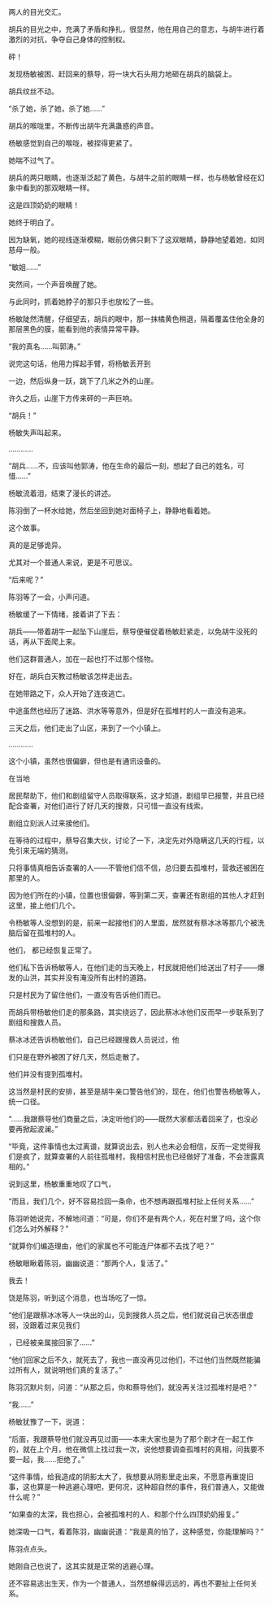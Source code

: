 两人的目光交汇。

胡兵的目光之中，充满了矛盾和挣扎，很显然，他在用自己的意志，与胡牛进行着激烈的对抗，争夺自己身体的控制权。

砰！

发现杨敏被困、赶回来的蔡导，将一块大石头用力地砸在胡兵的脑袋上。

胡兵纹丝不动。

“杀了她，杀了她，杀了她……”

胡兵的喉咙里，不断传出胡牛充满蛊惑的声音。

杨敏感觉到自己的喉咙，被捏得更紧了。

她喘不过气了。

胡兵的两只眼睛，也逐渐泛起了黄色，与胡牛之前的眼睛一样，也与杨敏曾经在幻象中看到的那双眼睛一样。

这是四顶奶奶的眼睛！

她终于明白了。

因为缺氧，她的视线逐渐模糊，眼前仿佛只剩下了这双眼睛，静静地望着她，如同慈母一般。

“敏姐……”

突然间，一个声音唤醒了她。

与此同时，抓着她脖子的那只手也放松了一些。

杨敏陡然清醒，仔细望去，胡兵的眼中，那一抹橘黄色稍退，隔着覆盖住他全身的那层黑色的膜，能看到他的表情异常平静。

“我的真名……叫郭涛。”

说完这句话，他用力挥起手臂，将杨敏丢开到

一边，然后纵身一跃，跳下了几米之外的山崖。

许久之后，山崖下方传来砰的一声巨响。

“胡兵！”

杨敏失声叫起来。

…………

“胡兵……不，应该叫他郭涛，他在生命的最后一刻，想起了自己的姓名，可惜……”

杨敏流着泪，结束了漫长的讲述。

陈羽倒了一杯水给她，然后坐回到她对面椅子上，静静地看着她。

这个故事。

真的是足够诡异。

尤其对一个普通人来说，更是不可思议。

“后来呢？”

陈羽等了一会，小声问道。

杨敏缓了一下情绪，接着讲了下去：

胡兵——带着胡牛一起坠下山崖后，蔡导便催促着杨敏赶紧走，以免胡牛没死的话，再从下面爬上来。

他们这群普通人，加在一起也打不过那个怪物。

好在，胡兵白天教过杨敏该怎样走出去。

在她带路之下，众人开始了连夜逃亡。

中途虽然也经历了迷路、洪水等等意外，但是好在孤堆村的人一直没有追来。

三天之后，他们走出了山区，来到了一个小镇上。

…………

这个小镇，虽然也很偏僻，但也是有通讯设备的。

在当地

居民帮助下，他们和剧组留守人员取得联系，这才知道，剧组早已报警，并且已经配合查署，对他们进行了好几天的搜救，只可惜一直没有线索。

剧组立刻派人过来接他们。

在等待的过程中，蔡导召集大伙，讨论了一下，决定先对外隐瞒这几天的行程，以免引来无端的猜测。

只将事情真相告诉查署的人——不管他们信不信，总归要去孤堆村，营救还被困在那里的人。

因为他们所在的小镇，位置也很偏僻，等到第二天，查署还有剧组的其他人才赶到这里，接上他们几个。

令杨敏等人没想到的是，前来一起接他们的人里面，居然就有蔡冰冰等那几个被洗脑后留在孤堆村的人。

他们， 都已经恢复正常了。

他们私下告诉杨敏等人，在他们走的当天晚上，村民就把他们给送出了村子——爆发的山洪，其实并没有淹没所有出村的道路。

只是村民为了留住他们，一直没有告诉他们而已。

而胡兵带杨敏他们走的那条路，其实绕远了，因此蔡冰冰他们反而早一步联系到了剧组和搜救人员。

蔡冰冰还告诉杨敏他们，自己已经跟搜救人员说过，他

们只是在野外被困了好几天，然后走散了。

他们并没有提到孤堆村。

这当然是村民的安排，甚至是胡牛亲口警告他们的，现在，他们也警告杨敏等人，统一口径。

“……我跟蔡导他们商量之后，决定听他们的——既然大家都活着回来了，也没必要再掀起波澜。”

“毕竟，这件事情也太过离谱，就算说出去，别人也未必会相信，反而一定觉得我们是疯了，就算查署的人前往孤堆村，我相信村民也已经做好了准备，不会泄露真相的。”

说到这里，杨敏重重地叹了口气，

“而且，我们几个，好不容易捡回一条命，也不想再跟孤堆村扯上任何关系……”

陈羽听她说完，不解地问道：“可是，你们不是有两个人，死在村里了吗，这个你们怎么对外解释？”

“就算你们编造理由，他们的家属也不可能连尸体都不去找了吧？”

杨敏眼瞅着陈羽，幽幽说道：“那两个人，复活了。”

我去！

饶是陈羽，听到这个消息，也当场吃了一惊。

“他们是跟蔡冰冰等人一块出的山，见到搜救人员之后，他们就说自己状态很虚弱，没跟着过来见我们

，已经被亲属接回家了……”

“他们回家之后不久，就死去了，我也一直没再见过他们，不过他们当然既然能骗过所有人，就说明他们真的复活了。”

陈羽沉默片刻，问道：“从那之后，你和蔡导他们，就没再关注过孤堆村是吧？”

“我……”

杨敏犹豫了一下，说道：

“后面，我跟蔡导他们就没再见过面——本来大家也是为了那个剧才在一起工作的，就在上个月，他在微信上找过我一次，说他想要调查孤堆村的真相，问我要不要一起，我……拒绝了。”

“这件事情，给我造成的阴影太大了，我想要从阴影里走出来，不愿意再重提旧事，这也算是一种逃避心理吧，更何况，这种超自然的事件，我们普通人，又能做什么呢？”

“如果查的太深，我也担心，会被孤堆村的人、和那个什么四顶奶奶报复。”

她深吸一口气，看着陈羽，幽幽说道：“我是真的怕了，这种感觉，你能理解吗？”

陈羽点点头。

她刚自己也说了，这其实就是正常的逃避心理。

还不容易逃出生天，作为一个普通人，当然想躲得远远的，再也不要扯上任何关系。
